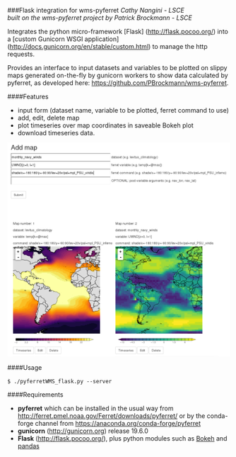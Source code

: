 
###Flask integration for wms-pyferret
*Cathy Nangini - LSCE*  
*built on the wms-pyferret project by Patrick Brockmann - LSCE*

Integrates the python micro-framework [Flask] (http://flask.pocoo.org/) into a [custom Gunicorn WSGI application] (http://docs.gunicorn.org/en/stable/custom.html) to manage the http requests. 

Provides an interface to input datasets and variables to be plotted on slippy maps generated on-the-fly by gunicorn workers to show data calculated by pyferret, as developed here:
https://github.com/PBrockmann/wms-pyferret.


####Features
* input form (dataset name, variable to be plotted, ferret command to use)
* add, edit, delete map
* plot timeseries over map coordinates in saveable Bokeh plot
* download timeseries data.

![Capture](https://github.com/KatiRG/wms-pyferret/raw/master/screenshot.png)


####Usage
```
$ ./pyferretWMS_flask.py --server
```

####Requirements
* **pyferret** which can be installed in the usual way from http://ferret.pmel.noaa.gov/Ferret/downloads/pyferret/
or by the conda-forge channel from https://anaconda.org/conda-forge/pyferret
* **gunicorn** (http://gunicorn.org) release 19.6.0
* **Flask** (http://flask.pocoo.org/), plus python modules such as [Bokeh](http://bokeh.pydata.org/en/latest/docs/installation.html) and [pandas](http://pandas.pydata.org/)